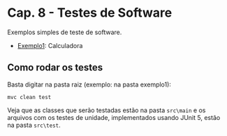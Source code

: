 # Cap. 8 - Testes de Software

Exemplos simples de teste de software.

* [Exemplo1](https://github.com/mtov/ESM-ExemplosCodigo/tree/master/cap8/exemplo1): Calculadora

## Como rodar os testes

Basta digitar na pasta raiz (exemplo: na pasta exemplo1):

```mvc clean test```

Veja que as classes que serão testadas estão na pasta `src\main` e os arquivos com os testes de unidade, implementados usando JUnit 5, estão na pasta `src\test`.
